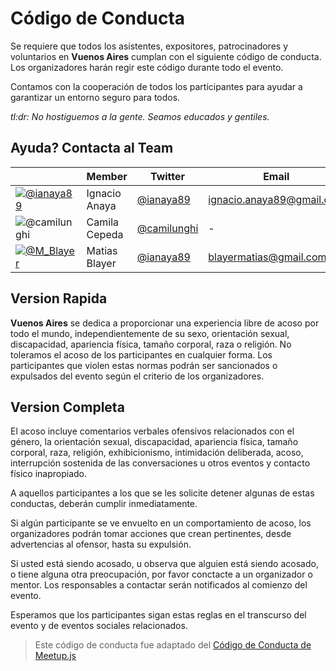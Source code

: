 # Código de Conducta

Se requiere que todos los asistentes, expositores, patrocinadores y voluntarios en **Vuenos Aires** cumplan con el siguiente código de conducta. Los organizadores harán regir este código durante todo el evento.

Contamos con la cooperación de todos los participantes para ayudar a garantizar un entorno seguro para todos.

*tl:dr: No hostiguemos a la gente. Seamos educados y gentiles.*

## Ayuda? Contacta al Team

​   | Member           | Twitter                                 | Email
----|------------------|-----------------------------------------|-------------------
[![@ianaya89](https://s.gravatar.com/avatar/6c3e7ef20801b4b967dc1643f63d6233?s=80)](https://github.com/ianaya89) | Ignacio Anaya | [@ianaya89](https://twitter.com/ianaya89) | ignacio.anaya89@gmail.com
![@camilunghi](https://pbs.twimg.com/profile_images/902358873809580032/X9gor_AT_80x80.jpg) | Camila Cepeda | [@camilunghi](https://twitter.com/camilunghi) | -
[![@M_Blayer](https://pbs.twimg.com/profile_images/805429203655098368/ZTaTvKCs_80x80.jpg)](https://github.com/mblayer) | Matias Blayer | [@ianaya89](https://twitter.com/M_Blayer) | blayermatias@gmail.com

## Version Rapida

**Vuenos Aires** se dedica a proporcionar una experiencia libre de acoso por todo el mundo, independientemente de su sexo, orientación sexual, discapacidad, apariencia física, tamaño corporal, raza o religión. No toleramos el acoso de los participantes en cualquier forma. Los participantes que violen estas normas podrán ser sancionados o expulsados del evento según el criterio de los organizadores.

## Version Completa

El acoso incluye comentarios verbales ofensivos relacionados con el género, la orientación sexual, discapacidad, apariencia física, tamaño corporal, raza, religión, exhibicionismo, intimidación deliberada, acoso, interrupción sostenida de las conversaciones u otros eventos y contacto físico inapropiado.

A aquellos participantes a los que se les solicite detener algunas de estas conductas, deberán cumplir inmediatamente.

Si algún participante se ve envuelto en un comportamiento de acoso, los organizadores podrán tomar acciones que crean pertinentes, desde advertencias al ofensor, hasta su expulsión.

Si usted está siendo acosado, u observa que alguien está siendo acosado, o tiene alguna otra preocupación, por favor conctacte a un organizador o mentor. Los responsables a contactar serán notificados al comienzo del evento.

Esperamos que los participantes sigan estas reglas en el transcurso del evento y de eventos sociales relacionados.

> Este código de conducta fue adaptado del [Código de Conducta de Meetup.js]( https://github.com/meetupjs-ar/charlas/blob/master/CONDUCT.md)
